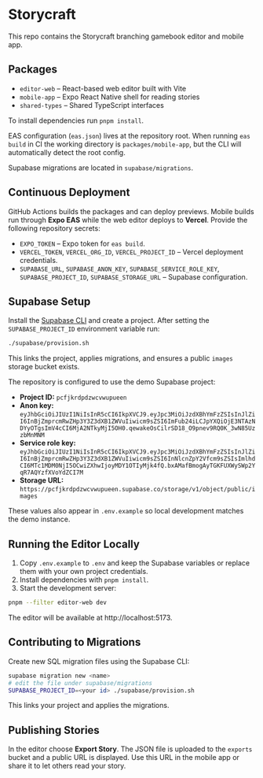 # Storycraft

This repo contains the Storycraft branching gamebook editor and mobile app.

## Packages
- `editor-web` – React-based web editor built with Vite
- `mobile-app` – Expo React Native shell for reading stories
- `shared-types` – Shared TypeScript interfaces

To install dependencies run `pnpm install`.

EAS configuration (`eas.json`) lives at the repository root. When running
`eas build` in CI the working directory is `packages/mobile-app`, but the CLI
will automatically detect the root config.

Supabase migrations are located in `supabase/migrations`.

## Continuous Deployment

GitHub Actions builds the packages and can deploy previews. Mobile builds run
through **Expo EAS** while the web editor deploys to **Vercel**. Provide the
following repository secrets:

- `EXPO_TOKEN` – Expo token for `eas build`.
- `VERCEL_TOKEN`, `VERCEL_ORG_ID`, `VERCEL_PROJECT_ID` – Vercel deployment
  credentials.
- `SUPABASE_URL`, `SUPABASE_ANON_KEY`, `SUPABASE_SERVICE_ROLE_KEY`,
  `SUPABASE_PROJECT_ID`, `SUPABASE_STORAGE_URL` – Supabase configuration.

## Supabase Setup

Install the [Supabase CLI](https://supabase.com/docs/guides/cli) and create a
project. After setting the `SUPABASE_PROJECT_ID` environment variable run:

```bash
./supabase/provision.sh
```

This links the project, applies migrations, and ensures a public `images`
storage bucket exists.

The repository is configured to use the demo Supabase project:

- **Project ID:** `pcfjkrdpdzwcvwupueen`
- **Anon key:** `eyJhbGciOiJIUzI1NiIsInR5cCI6IkpXVCJ9.eyJpc3MiOiJzdXBhYmFzZSIsInJlZiI6InBjZmprcmRwZHp3Y3Z3dXB1ZWVuIiwicm9sZSI6ImFub24iLCJpYXQiOjE3NTAzNDYyOTgsImV4cCI6MjA2NTkyMjI5OH0.qewakeOsCilrSD18_O9pnev9RQ0K_3wN85UzzbMnMNM`
- **Service role key:** `eyJhbGciOiJIUzI1NiIsInR5cCI6IkpXVCJ9.eyJpc3MiOiJzdXBhYmFzZSIsInJlZiI6InBjZmprcmRwZHp3Y3Z3dXB1ZWVuIiwicm9sZSI6InNlcnZpY2Vfcm9sZSIsImlhdCI6MTc1MDM0NjI5OCwiZXhwIjoyMDY1OTIyMjk4fQ.bxAMafBmogAyTGKFUXWySWp2YqR7AQYzfXVoYdZCI7M`
- **Storage URL:** `https://pcfjkrdpdzwcvwupueen.supabase.co/storage/v1/object/public/images`

These values also appear in `.env.example` so local development matches the demo instance.

## Running the Editor Locally

1. Copy `.env.example` to `.env` and keep the Supabase variables or replace them with your own project credentials.
2. Install dependencies with `pnpm install`.
3. Start the development server:

```bash
pnpm --filter editor-web dev
```

The editor will be available at http://localhost:5173.

## Contributing to Migrations

Create new SQL migration files using the Supabase CLI:

```bash
supabase migration new <name>
# edit the file under supabase/migrations
SUPABASE_PROJECT_ID=<your id> ./supabase/provision.sh
```

This links your project and applies the migrations.

## Publishing Stories

In the editor choose **Export Story**. The JSON file is uploaded to the `exports` bucket and a public URL is displayed. Use this URL in the mobile app or share it to let others read your story.

